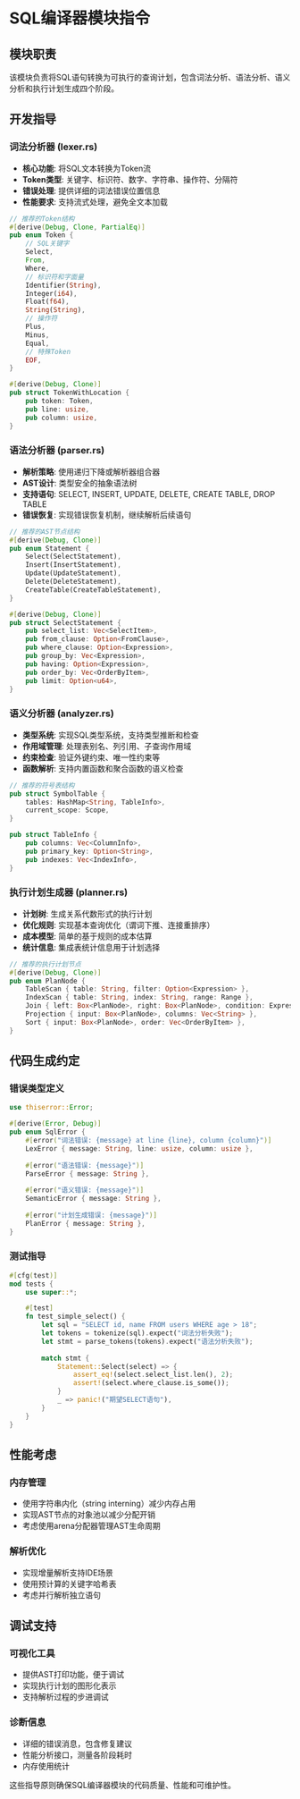 # SQL编译器模块指令

## 模块职责
该模块负责将SQL语句转换为可执行的查询计划，包含词法分析、语法分析、语义分析和执行计划生成四个阶段。

## 开发指导

### 词法分析器 (lexer.rs)
- **核心功能**: 将SQL文本转换为Token流
- **Token类型**: 关键字、标识符、数字、字符串、操作符、分隔符
- **错误处理**: 提供详细的词法错误位置信息
- **性能要求**: 支持流式处理，避免全文本加载

```rust
// 推荐的Token结构
#[derive(Debug, Clone, PartialEq)]
pub enum Token {
    // SQL关键字
    Select,
    From,
    Where,
    // 标识符和字面量
    Identifier(String),
    Integer(i64),
    Float(f64),
    String(String),
    // 操作符
    Plus,
    Minus,
    Equal,
    // 特殊Token
    EOF,
}

#[derive(Debug, Clone)]
pub struct TokenWithLocation {
    pub token: Token,
    pub line: usize,
    pub column: usize,
}
```

### 语法分析器 (parser.rs)
- **解析策略**: 使用递归下降或解析器组合器
- **AST设计**: 类型安全的抽象语法树
- **支持语句**: SELECT, INSERT, UPDATE, DELETE, CREATE TABLE, DROP TABLE
- **错误恢复**: 实现错误恢复机制，继续解析后续语句

```rust
// 推荐的AST节点结构
#[derive(Debug, Clone)]
pub enum Statement {
    Select(SelectStatement),
    Insert(InsertStatement),
    Update(UpdateStatement),
    Delete(DeleteStatement),
    CreateTable(CreateTableStatement),
}

#[derive(Debug, Clone)]
pub struct SelectStatement {
    pub select_list: Vec<SelectItem>,
    pub from_clause: Option<FromClause>,
    pub where_clause: Option<Expression>,
    pub group_by: Vec<Expression>,
    pub having: Option<Expression>,
    pub order_by: Vec<OrderByItem>,
    pub limit: Option<u64>,
}
```

### 语义分析器 (analyzer.rs)
- **类型系统**: 实现SQL类型系统，支持类型推断和检查
- **作用域管理**: 处理表别名、列引用、子查询作用域
- **约束检查**: 验证外键约束、唯一性约束等
- **函数解析**: 支持内置函数和聚合函数的语义检查

```rust
// 推荐的符号表结构
pub struct SymbolTable {
    tables: HashMap<String, TableInfo>,
    current_scope: Scope,
}

pub struct TableInfo {
    pub columns: Vec<ColumnInfo>,
    pub primary_key: Option<String>,
    pub indexes: Vec<IndexInfo>,
}
```

### 执行计划生成器 (planner.rs)
- **计划树**: 生成关系代数形式的执行计划
- **优化规则**: 实现基本查询优化（谓词下推、连接重排序）
- **成本模型**: 简单的基于规则的成本估算
- **统计信息**: 集成表统计信息用于计划选择

```rust
// 推荐的执行计划节点
#[derive(Debug, Clone)]
pub enum PlanNode {
    TableScan { table: String, filter: Option<Expression> },
    IndexScan { table: String, index: String, range: Range },
    Join { left: Box<PlanNode>, right: Box<PlanNode>, condition: Expression },
    Projection { input: Box<PlanNode>, columns: Vec<String> },
    Sort { input: Box<PlanNode>, order: Vec<OrderByItem> },
}
```

## 代码生成约定

### 错误类型定义
```rust
use thiserror::Error;

#[derive(Error, Debug)]
pub enum SqlError {
    #[error("词法错误: {message} at line {line}, column {column}")]
    LexError { message: String, line: usize, column: usize },
    
    #[error("语法错误: {message}")]
    ParseError { message: String },
    
    #[error("语义错误: {message}")]
    SemanticError { message: String },
    
    #[error("计划生成错误: {message}")]
    PlanError { message: String },
}
```

### 测试指导
```rust
#[cfg(test)]
mod tests {
    use super::*;

    #[test]
    fn test_simple_select() {
        let sql = "SELECT id, name FROM users WHERE age > 18";
        let tokens = tokenize(sql).expect("词法分析失败");
        let stmt = parse_tokens(tokens).expect("语法分析失败");
        
        match stmt {
            Statement::Select(select) => {
                assert_eq!(select.select_list.len(), 2);
                assert!(select.where_clause.is_some());
            }
            _ => panic!("期望SELECT语句"),
        }
    }
}
```

## 性能考虑

### 内存管理
- 使用字符串内化（string interning）减少内存占用
- 实现AST节点的对象池以减少分配开销
- 考虑使用arena分配器管理AST生命周期

### 解析优化
- 实现增量解析支持IDE场景
- 使用预计算的关键字哈希表
- 考虑并行解析独立语句

## 调试支持

### 可视化工具
- 提供AST打印功能，便于调试
- 实现执行计划的图形化表示
- 支持解析过程的步进调试

### 诊断信息
- 详细的错误消息，包含修复建议
- 性能分析接口，测量各阶段耗时
- 内存使用统计

这些指导原则确保SQL编译器模块的代码质量、性能和可维护性。
